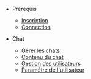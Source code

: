 - Prérequis

  - [Inscription](signup.md)
  - [Connection](login.md)

- Chat

  - [Gérer les chats](manage-chat.md)
  - [Contenu du chat](chat-content.md)
  - [Gestion des utilisateurs](manage-users.md)
  - [Paramétre de l'utilisateur](profile.md)
